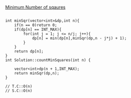 [Minimum Number of sqaures](https://www.scaler.com/academy/mentee-dashboard/class/43294/assignment/problems/600?navref=cl_tt_lst_nm)


```

int minSqr(vector<int>&dp,int n){
    if(n == 0)return 0;
    if(dp[n] == INT_MAX){
        for(int j = 1; j <= n/j; j++){
            dp[n] = min(dp[n],minSqr(dp,n - j*j) + 1);
        }
    }
    return dp[n];
}
int Solution::countMinSquares(int n) {

    vector<int>dp(n + 1,INT_MAX);
    return minSqr(dp,n);
}

// T.C::O(n)
// S.C::O(n)


```
